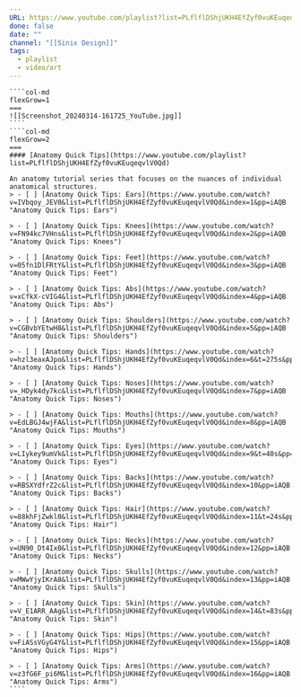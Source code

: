 ```yaml
---
URL: https://www.youtube.com/playlist?list=PLflflDShjUKH4EfZyf0vuKEuqeqvlV0Qd
done: false
date: ""
channel: "[[Sinix Design]]"
tags:
  - playlist
  - video/art
---
```

`````col
````col-md
flexGrow=1
===
![[Screenshot_20240314-161725_YouTube.jpg]]
````
````col-md
flexGrow=2
===
#### [Anatomy Quick Tips](https://www.youtube.com/playlist?list=PLflflDShjUKH4EfZyf0vuKEuqeqvlV0Qd)

An anatomy tutorial series that focuses on the nuances of individual anatomical structures.
> - [ ] [Anatomy Quick Tips: Ears](https://www.youtube.com/watch?v=IVbqoy_JEV0&list=PLflflDShjUKH4EfZyf0vuKEuqeqvlV0Qd&index=1&pp=iAQB "Anatomy Quick Tips: Ears")

> - [ ] [Anatomy Quick Tips: Knees](https://www.youtube.com/watch?v=FN94kc7VHns&list=PLflflDShjUKH4EfZyf0vuKEuqeqvlV0Qd&index=2&pp=iAQB "Anatomy Quick Tips: Knees")

> - [ ] [Anatomy Quick Tips: Feet](https://www.youtube.com/watch?v=05fn1DlFRtY&list=PLflflDShjUKH4EfZyf0vuKEuqeqvlV0Qd&index=3&pp=iAQB "Anatomy Quick Tips: Feet")

> - [ ] [Anatomy Quick Tips: Abs](https://www.youtube.com/watch?v=xCfkX-cVIG4&list=PLflflDShjUKH4EfZyf0vuKEuqeqvlV0Qd&index=4&pp=iAQB "Anatomy Quick Tips: Abs")

> - [ ] [Anatomy Quick Tips: Shoulders](https://www.youtube.com/watch?v=CGBvbYEtwH8&list=PLflflDShjUKH4EfZyf0vuKEuqeqvlV0Qd&index=5&pp=iAQB "Anatomy Quick Tips: Shoulders")

> - [ ] [Anatomy Quick Tips: Hands](https://www.youtube.com/watch?v=hzl3eaxAJpo&list=PLflflDShjUKH4EfZyf0vuKEuqeqvlV0Qd&index=6&t=275s&pp=iAQB "Anatomy Quick Tips: Hands")

> - [ ] [Anatomy Quick Tips: Noses](https://www.youtube.com/watch?v=_HDyk4dy7kc&list=PLflflDShjUKH4EfZyf0vuKEuqeqvlV0Qd&index=7&pp=iAQB "Anatomy Quick Tips: Noses")

> - [ ] [Anatomy Quick Tips: Mouths](https://www.youtube.com/watch?v=EdLBGJ4wjFA&list=PLflflDShjUKH4EfZyf0vuKEuqeqvlV0Qd&index=8&pp=iAQB "Anatomy Quick Tips: Mouths")

> - [ ] [Anatomy Quick Tips: Eyes](https://www.youtube.com/watch?v=LIykey9umVk&list=PLflflDShjUKH4EfZyf0vuKEuqeqvlV0Qd&index=9&t=40s&pp=iAQB "Anatomy Quick Tips: Eyes")

> - [ ] [Anatomy Quick Tips: Backs](https://www.youtube.com/watch?v=RBSXYdfrZ2c&list=PLflflDShjUKH4EfZyf0vuKEuqeqvlV0Qd&index=10&pp=iAQB "Anatomy Quick Tips: Backs")

> - [ ] [Anatomy Quick Tips: Hair](https://www.youtube.com/watch?v=88khFjZwkl0&list=PLflflDShjUKH4EfZyf0vuKEuqeqvlV0Qd&index=11&t=24s&pp=iAQB "Anatomy Quick Tips: Hair")

> - [ ] [Anatomy Quick Tips: Necks](https://www.youtube.com/watch?v=UN90_Dt4Ix0&list=PLflflDShjUKH4EfZyf0vuKEuqeqvlV0Qd&index=12&pp=iAQB "Anatomy Quick Tips: Necks")

> - [ ] [Anatomy Quick Tips: Skulls](https://www.youtube.com/watch?v=MWwYjyIKrA8&list=PLflflDShjUKH4EfZyf0vuKEuqeqvlV0Qd&index=13&pp=iAQB "Anatomy Quick Tips: Skulls")

> - [ ] [Anatomy Quick Tips: Skin](https://www.youtube.com/watch?v=V_E1ARR_AAg&list=PLflflDShjUKH4EfZyf0vuKEuqeqvlV0Qd&index=14&t=83s&pp=iAQB "Anatomy Quick Tips: Skin")

> - [ ] [Anatomy Quick Tips: Hips](https://www.youtube.com/watch?v=FiASsVGyG4Y&list=PLflflDShjUKH4EfZyf0vuKEuqeqvlV0Qd&index=15&pp=iAQB "Anatomy Quick Tips: Hips")

> - [ ] [Anatomy Quick Tips: Arms](https://www.youtube.com/watch?v=z3fG6F_pi6M&list=PLflflDShjUKH4EfZyf0vuKEuqeqvlV0Qd&index=16&pp=iAQB "Anatomy Quick Tips: Arms")
````
`````